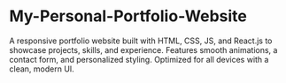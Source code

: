 # My-Personal-Portfolio-Website
A responsive portfolio website built with HTML, CSS, JS, and React.js to showcase projects, skills, and experience. Features smooth animations, a contact form, and personalized styling. Optimized for all devices with a clean, modern UI.
